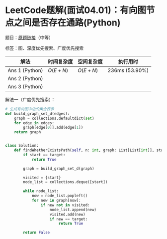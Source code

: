 # LeetCode题解(面试04.01)：有向图节点之间是否存在通路(Python)

题目：[原题链接](https://leetcode-cn.com/problems/route-between-nodes-lcci/)（中等）

标签：图、深度优先搜索、广度优先搜索

| 解法           | 时间复杂度 | 空间复杂度 | 执行用时       |
| -------------- | ---------- | ---------- | -------------- |
| Ans 1 (Python) | $O(E+N)$   | $O(E+N)$   | 236ms (53.90%) |
| Ans 2 (Python) |            |            |                |
| Ans 3 (Python) |            |            |                |

解法一（广度优先搜索）：

```python
# 生成有向图中边的集合表示
def build_graph_set_d(edges):
    graph = collections.defaultdict(set)
    for edge in edges:
        graph[edge[0]].add(edge[1])
    return graph


class Solution:
    def findWhetherExistsPath(self, n: int, graph: List[List[int]], start: int, target: int) -> bool:
        if start == target:
            return True

        graph = build_graph_set_d(graph)

        visited = {start}
        node_list = collections.deque([start])

        while node_list:
            now = node_list.popleft()
            for new in graph[now]:
                if new not in visited:
                    node_list.append(new)
                    visited.add(new)
                    if new == target:
                        return True

        return False
```